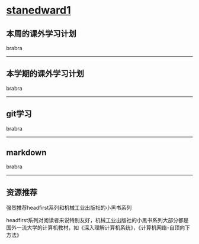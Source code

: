 # **[stanedward1](http://www.jiangnanshaojiu.com/myself/index.html)**

## 本周的课外学习计划

brabra

------

## 本学期的课外学习计划

brabra

------

## git学习

brabra

------

## markdown

brabra

------

## 资源推荐

强烈推荐headfirst系列和机械工业出版社的小黑书系列

headfirst系列对阅读者来说特别友好，机械工业出版社的小黑书系列大部分都是国外一流大学的计算机教材，如《深入理解计算机系统》，《计算机网络-自顶向下方法》
